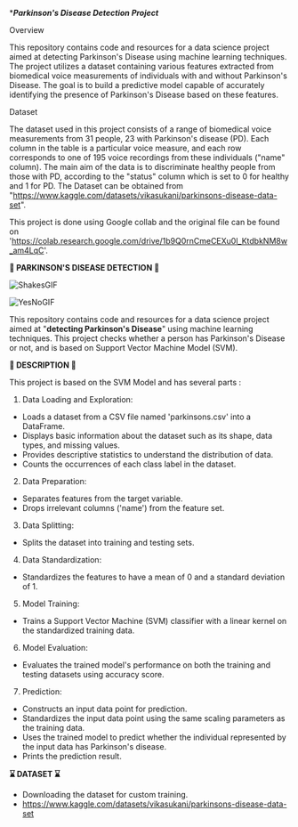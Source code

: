 **********Parkinson's Disease Detection Project*********

Overview

 This repository contains code and resources for a data science project aimed at detecting Parkinson's Disease using machine learning techniques. The project utilizes a dataset containing various features extracted from biomedical voice measurements of individuals with and without Parkinson's Disease. The goal is to build a predictive model capable of accurately identifying the presence of Parkinson's Disease based on these features.

 Dataset
 
The dataset used in this project consists of a range of biomedical voice measurements from 31 people, 23 with Parkinson's disease (PD). Each column in the table is a particular voice measure, and each row corresponds to one of 195 voice recordings from these individuals ("name" column). The main aim of the data is to discriminate healthy people from those with PD, according to the "status" column which is set to 0 for healthy and 1 for PD. 
The Dataset can be obtained from "https://www.kaggle.com/datasets/vikasukani/parkinsons-disease-data-set".

This project is done using Google collab and the original file can be found on 'https://colab.research.google.com/drive/1b9Q0rnCmeCEXu0l_KtdbkNM8w_am4LqC'.

****💉 PARKINSON'S DISEASE DETECTION 💉****

![ShakesGIF](https://github.com/Poorvansh26/Parkinson-s-Disease-Detection/assets/95774345/7408f815-69da-4b6b-a4a9-7131a9c9cc04)

![YesNoGIF](https://github.com/Poorvansh26/Parkinson-s-Disease-Detection/assets/95774345/dbdd5ad2-eb5d-4ddf-af81-637eb6f31d08)


This repository contains code and resources for a data science project aimed at "**detecting Parkinson's Disease**" using machine learning techniques.
This project checks whether a person has Parkinson's Disease or not, and is based on Support Vector Machine Model (SVM).



****📓 DESCRIPTION 📓****

This project is based on the SVM Model and has several parts :


1. Data Loading and Exploration:

* Loads a dataset from a CSV file named 'parkinsons.csv' into a DataFrame.
* Displays basic information about the dataset such as its shape, data types, and missing values.
* Provides descriptive statistics to understand the distribution of data.
* Counts the occurrences of each class label in the dataset.


2. Data Preparation:

* Separates features from the target variable.
* Drops irrelevant columns ('name') from the feature set.


3. Data Splitting:

* Splits the dataset into training and testing sets.


4. Data Standardization:

* Standardizes the features to have a mean of 0 and a standard deviation of 1.


5. Model Training:

* Trains a Support Vector Machine (SVM) classifier with a linear kernel on the standardized training data.


6. Model Evaluation:

* Evaluates the trained model's performance on both the training and testing datasets using accuracy score.


7. Prediction:

* Constructs an input data point for prediction.
* Standardizes the input data point using the same scaling parameters as the training data.
* Uses the trained model to predict whether the individual represented by the input data has Parkinson's disease.
* Prints the prediction result.



****⌛ DATASET ⌛****

* Downloading the dataset for custom training.
* https://www.kaggle.com/datasets/vikasukani/parkinsons-disease-data-set




